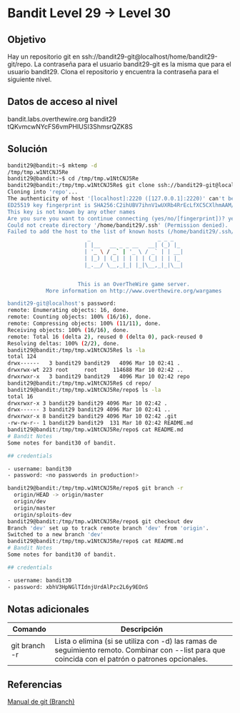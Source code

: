 # Bandit Level 29 → Level 30

## Objetivo
Hay un repositorio git en ssh://bandit29-git@localhost/home/bandit29-git/repo. La contraseña para el usuario bandit29-git es la misma que para el usuario bandit29.
Clona el repositorio y encuentra la contraseña para el siguiente nivel.

## Datos de acceso al nivel
bandit.labs.overthewire.org
bandit29
tQKvmcwNYcFS6vmPHIUSI3ShmsrQZK8S

## Solución
```bash
bandit29@bandit:~$ mktemp -d
/tmp/tmp.w1NtCNJ5Re
bandit29@bandit:~$ cd /tmp/tmp.w1NtCNJ5Re
bandit29@bandit:/tmp/tmp.w1NtCNJ5Re$ git clone ssh://bandit29-git@localhost:2220/home/bandit29-git/repo
Cloning into 'repo'...
The authenticity of host '[localhost]:2220 ([127.0.0.1]:2220)' can't be established.
ED25519 key fingerprint is SHA256:C2ihUBV7ihnV1wUXRb4RrEcLfXC5CXlhmAAM/urerLY.
This key is not known by any other names
Are you sure you want to continue connecting (yes/no/[fingerprint])? yes
Could not create directory '/home/bandit29/.ssh' (Permission denied).
Failed to add the host to the list of known hosts (/home/bandit29/.ssh/known_hosts).
                         _                     _ _ _
                        | |__   __ _ _ __   __| (_) |_
                        | '_ \ / _` | '_ \ / _` | | __|
                        | |_) | (_| | | | | (_| | | |_
                        |_.__/ \__,_|_| |_|\__,_|_|\__|


                      This is an OverTheWire game server.
            More information on http://www.overthewire.org/wargames

bandit29-git@localhost's password:
remote: Enumerating objects: 16, done.
remote: Counting objects: 100% (16/16), done.
remote: Compressing objects: 100% (11/11), done.
Receiving objects: 100% (16/16), done.
remote: Total 16 (delta 2), reused 0 (delta 0), pack-reused 0
Resolving deltas: 100% (2/2), done.
bandit29@bandit:/tmp/tmp.w1NtCNJ5Re$ ls -la
total 124
drwx------   3 bandit29 bandit29   4096 Mar 10 02:41 .
drwxrwx-wt 223 root     root     114688 Mar 10 02:42 ..
drwxrwxr-x   3 bandit29 bandit29   4096 Mar 10 02:42 repo
bandit29@bandit:/tmp/tmp.w1NtCNJ5Re$ cd repo/
bandit29@bandit:/tmp/tmp.w1NtCNJ5Re/repo$ ls -la
total 16
drwxrwxr-x 3 bandit29 bandit29 4096 Mar 10 02:42 .
drwx------ 3 bandit29 bandit29 4096 Mar 10 02:41 ..
drwxrwxr-x 8 bandit29 bandit29 4096 Mar 10 02:42 .git
-rw-rw-r-- 1 bandit29 bandit29  131 Mar 10 02:42 README.md
bandit29@bandit:/tmp/tmp.w1NtCNJ5Re/repo$ cat README.md
# Bandit Notes
Some notes for bandit30 of bandit.

## credentials

- username: bandit30
- password: <no passwords in production!>

bandit29@bandit:/tmp/tmp.w1NtCNJ5Re/repo$ git branch -r
  origin/HEAD -> origin/master
  origin/dev
  origin/master
  origin/sploits-dev
bandit29@bandit:/tmp/tmp.w1NtCNJ5Re/repo$ git checkout dev
Branch 'dev' set up to track remote branch 'dev' from 'origin'.
Switched to a new branch 'dev'
bandit29@bandit:/tmp/tmp.w1NtCNJ5Re/repo$ cat README.md
# Bandit Notes
Some notes for bandit30 of bandit.

## credentials

- username: bandit30
- password: xbhV3HpNGlTIdnjUrdAlPzc2L6y9EOnS
```

## Notas adicionales
| Comando | Descripción |
|--------|--------|
| git branch -r | Lista o elimina (si se utiliza con -d) las ramas de seguimiento remoto. Combinar con --list para que coincida con el patrón o patrones opcionales. |

## Referencias
[Manual de git (Branch)](https://git-scm.com/docs/git-branch)